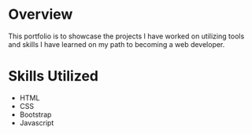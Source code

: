 # Overview
This portfolio is to showcase the projects I have worked on utilizing tools and skills I have learned on my path to becoming a web developer. 


# Skills Utilized

* HTML
* CSS
* Bootstrap
* Javascript